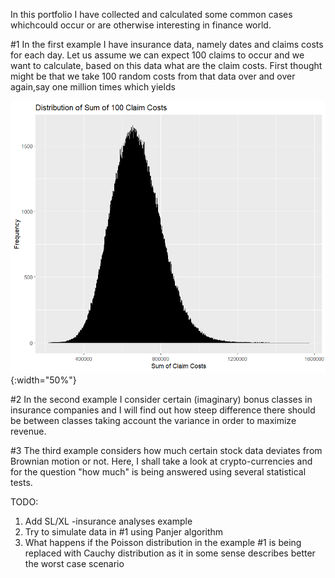 
 In this portfolio I have collected and calculated some common cases whichcould occur or are
 otherwise interesting in finance world.                                                      

 
#1 In the first example I have insurance data, namely dates and claims costs for each day. 
Let us assume we can expect 100 claims to occur and we want to calculate, based on this data
what are the claim costs. First thought might be that we take 100 random costs from that 
data over and over again,say one million times which yields


![onemillion Image](https://raw.githubusercontent.com/ereekaur/finance/main/onemillion.png){:width="50%"}










#2 In the second example I consider certain (imaginary) bonus classes in insurance companies and I will find out
how steep difference there should be between classes taking account the variance in order to maximize revenue.

#3 The third example considers how much certain stock data deviates from Brownian motion or not.
Here, I shall take a look at crypto-currencies and for the question "how much" is 
being answered using several statistical tests.


TODO:  

1) Add SL/XL -insurance analyses example
2) Try to simulate data in #1 using Panjer algorithm
3) What happens if the Poisson distribution in the example #1 is being replaced with Cauchy distribution
as it in some sense describes better the worst case scenario







